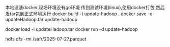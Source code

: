 本地没装docker,现场环境没有go环境
传到测试环境(linux),使用docker打包,然后发tar包到正式环境运行
docker build -t update-hadoop .
docker save -o updateHadoop.tar update-hadoop

docker load -i updateHadoop.tar
docker run -d update-hadoop


hdfs dfs -rm /safr/2025-07-27.parquet 